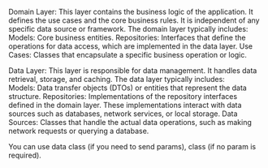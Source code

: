 Domain Layer: This layer contains the business logic of the application. 
It defines the use cases and the core business rules. It is independent of any specific data source or framework. The domain layer typically includes:  
Models: Core business entities.
Repositories: Interfaces that define the operations for data access, which are implemented in the data layer.
Use Cases: Classes that encapsulate a specific business operation or logic.


Data Layer: This layer is responsible for data management. 
It handles data retrieval, storage, and caching. 
The data layer typically includes:  
Models: Data transfer objects (DTOs) or 
entities that represent the data structure.
Repositories: Implementations of the repository interfaces defined in the domain layer. These implementations interact with data sources such as databases, network services, or local storage.
Data Sources: Classes that handle the actual data operations, such as making network requests or querying a database.

You can use data class (if you need to send params), class (if no param is required).

